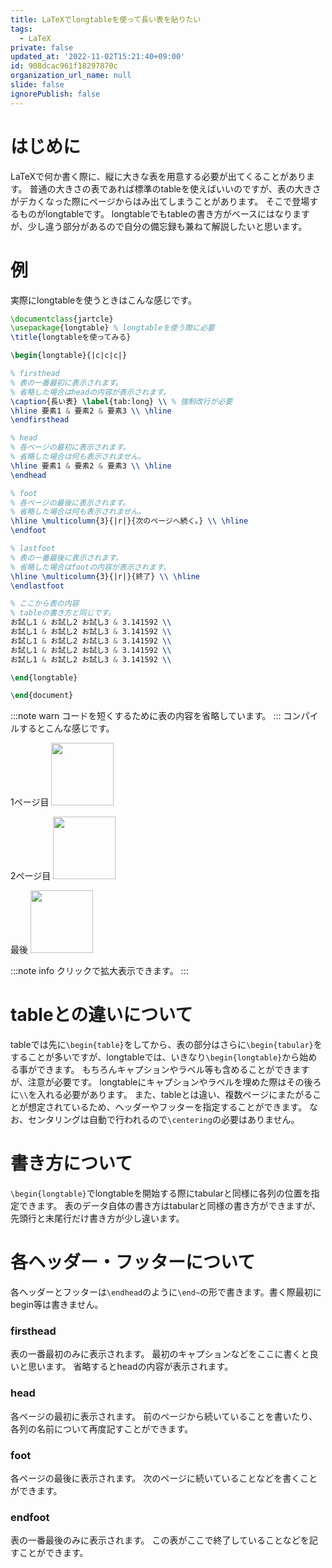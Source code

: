 ```yaml
---
title: LaTeXでlongtableを使って長い表を貼りたい
tags:
  - LaTeX
private: false
updated_at: '2022-11-02T15:21:40+09:00'
id: 908dcac961f18297870c
organization_url_name: null
slide: false
ignorePublish: false
---
```

# はじめに
LaTeXで何か書く際に、縦に大きな表を用意する必要が出てくることがあります。
普通の大きさの表であれば標準のtableを使えばいいのですが、表の大きさがデカくなった際にページからはみ出てしまうことがあります。
そこで登場するものがlongtableです。
longtableでもtableの書き方がベースにはなりますが、少し違う部分があるので自分の備忘録も兼ねて解説したいと思います。

# 例
実際にlongtableを使うときはこんな感じです。
```latex:document.tex
\documentclass{jartcle}
\usepackage{longtable} % longtableを使う際に必要
\title{longtableを使ってみる}

\begin{longtable}{|c|c|c|}

% firsthead
% 表の一番最初に表示されます。
% 省略した場合はheadの内容が表示されます。
\caption{長い表} \label{tab:long} \\ % 強制改行が必要
\hline 要素1 & 要素2 & 要素3 \\ \hline 
\endfirsthead

% head
% 各ページの最初に表示されます。
% 省略した場合は何も表示されません。
\hline 要素1 & 要素2 & 要素3 \\ \hline 
\endhead

% foot
% 各ページの最後に表示されます。
% 省略した場合は何も表示されません。
\hline \multicolumn{3}{|r|}{次のページへ続く。} \\ \hline
\endfoot

% lastfoot
% 表の一番最後に表示されます。
% 省略した場合はfootの内容が表示されます。
\hline \multicolumn{3}{|r|}{終了} \\ \hline 
\endlastfoot

% ここから表の内容
% tableの書き方と同じです。
お試し1 & お試し2 お試し3 & 3.141592 \\
お試し1 & お試し2 お試し3 & 3.141592 \\
お試し1 & お試し2 お試し3 & 3.141592 \\
お試し1 & お試し2 お試し3 & 3.141592 \\
お試し1 & お試し2 お試し3 & 3.141592 \\

\end{longtable}

\end{document}
```
:::note warn
コードを短くするために表の内容を省略しています。
:::
コンパイルするとこんな感じです。

1ページ目
<img width="100" src="https://qiita-image-store.s3.ap-northeast-1.amazonaws.com/0/568101/aadd2e96-22b1-3973-9d7c-44ebee28de77.png">

2ページ目
<img width="100" src="https://qiita-image-store.s3.ap-northeast-1.amazonaws.com/0/568101/29858496-2f31-2f4e-32b0-f6dd31fee444.png">

最後
<img width="100" src="https://qiita-image-store.s3.ap-northeast-1.amazonaws.com/0/568101/3abb0ea8-527c-311a-305e-d37b89b68fad.png">


:::note info
クリックで拡大表示できます。
:::

# tableとの違いについて
tableでは先に`\begin{table}`をしてから、表の部分はさらに`\begin{tabular}`をすることが多いですが、longtableでは、いきなり`\begin{longtable}`から始める事ができます。
もちろんキャプションやラベル等も含めることができますが、注意が必要です。
longtableにキャプションやラベルを埋めた際はその後ろに`\\`を入れる必要があります。
また、tableとは違い、複数ページにまたがることが想定されているため、ヘッダーやフッターを指定することができます。
なお、センタリングは自動で行われるので`\centering`の必要はありません。

# 書き方について
`\begin{longtable}`でlongtableを開始する際にtabularと同様に各列の位置を指定できます。
表のデータ自体の書き方はtabularと同様の書き方ができますが、先頭行と末尾行だけ書き方が少し違います。

# 各ヘッダー・フッターについて
各ヘッダーとフッターは`\endhead`のように`\end~`の形で書きます。書く際最初にbegin等は書きません。
### firsthead
表の一番最初のみに表示されます。
最初のキャプションなどをここに書くと良いと思います。
省略するとheadの内容が表示されます。
### head
各ページの最初に表示されます。
前のページから続いていることを書いたり、各列の名前について再度記すことができます。
### foot
各ページの最後に表示されます。
次のページに続いていることなどを書くことができます。
### endfoot
表の一番最後のみに表示されます。
この表がここで終了していることなどを記すことができます。
